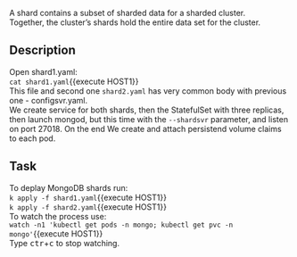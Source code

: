 A shard contains a subset of sharded data for a sharded cluster.<br>
Together, the cluster’s shards hold the entire data set for the cluster.<br>
## Description
Open shard1.yaml:<br>
`cat shard1.yaml`{{execute HOST1}}<br>
This file and second one `shard2.yaml` has very common body with previous one - configsvr.yaml.<br>
We create service for both shards, then the StatefulSet with three replicas, then launch mongod, but this time with the `--shardsvr` parameter, and listen on port 27018. On the end We create and attach persistend volume claims to each pod.
<br>
## Task
To deplay MongoDB shards run:<br>
`k apply -f shard1.yaml`{{execute HOST1}}<br>
`k apply -f shard2.yaml`{{execute HOST1}}<br>
To watch the process use:<br>
`watch -n1 'kubectl get pods -n mongo; kubectl get pvc -n mongo'`{{execute HOST1}}<br>
Type <kbd>ctr</kbd>+<kbd>c</kbd> to stop watching.
